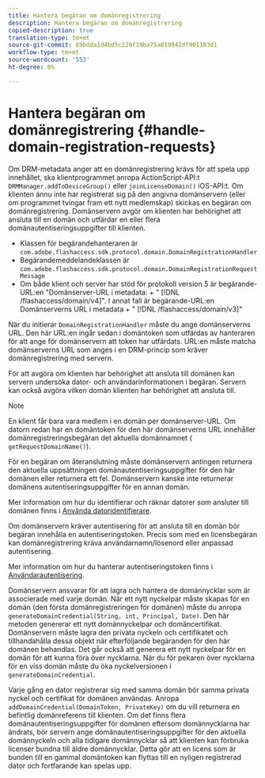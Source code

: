 ```yaml
---
title: Hantera begäran om domänregistrering
description: Hantera begäran om domänregistrering
copied-description: true
translation-type: tm+mt
source-git-commit: 89bdda1d4bd5c126f19ba75a819942df901183d1
workflow-type: tm+mt
source-wordcount: '553'
ht-degree: 0%

---
```



# Hantera begäran om domänregistrering {#handle-domain-registration-requests}

Om DRM-metadata anger att en domänregistrering krävs för att spela upp innehållet, ska klientprogrammet anropa ActionScript-API:t `DRMManager.addToDeviceGroup()` eller `joinLicenseDomain()` iOS-API:t. Om klienten ännu inte har registrerat sig på den angivna domänservern (eller om programmet tvingar fram ett nytt medlemskap) skickas en begäran om domänregistrering. Domänservern avgör om klienten har behörighet att ansluta till en domän och utfärdar en eller flera domänautentiseringsuppgifter till klienten.

* Klassen för begärandehanteraren är `com.adobe.flashaccess.sdk.protocol.domain.DomainRegistrationHandler`
* Begärandemeddelandeklassen är `com.adobe.flashaccess.sdk.protocol.domain.DomainRegistrationRequestMessage`
* Om både klient och server har stöd för protokoll version 5 är begärande-URL:en &quot;Domänserver-URL i metadata: + &quot; [!DNL /flashaccess/domain/v4]&quot;. I annat fall är begärande-URL:en Domänserverns URL i metadata + &quot; [!DNL /flashaccess/domain/v3]&quot;

När du initierar `DomainRegistrationHandler` måste du ange domänserverns URL. Den här URL:en ingår sedan i domäntoken som utfärdas av hanteraren för att ange för domänservern att token har utfärdats. URL:en måste matcha domänserverns URL som anges i en DRM-princip som kräver domänregistrering med servern.

För att avgöra om klienten har behörighet att ansluta till domänen kan servern undersöka dator- och användarinformationen i begäran. Servern kan också avgöra vilken domän klienten har behörighet att ansluta till.

>[!NOTE]
>
>En klient får bara vara medlem i en domän per domänserver-URL. Om datorn redan har en domäntoken för den här domänserverns URL innehåller domänregistreringsbegäran det aktuella domännamnet ( `getRequestDomainName()`).

För en begäran om återanslutning måste domänservern antingen returnera den aktuella uppsättningen domänautentiseringsuppgifter för den här domänen eller returnera ett fel. Domänservern kanske inte returnerar domänens autentiseringsuppgifter för en annan domän.

Mer information om hur du identifierar och räknar datorer som ansluter till domänen finns i [Använda datoridentifierare](../../protecting-content/implementing-the-license-server/processing-drm-requests.md#use-machine-identifiers).

Om domänservern kräver autentisering för att ansluta till en domän bör begäran innehålla en autentiseringstoken. Precis som med en licensbegäran kan domänregistrering kräva användarnamn/lösenord eller anpassad autentisering.

Mer information om hur du hanterar autentiseringstoken finns i [Användarautentisering](../../protecting-content/implementing-the-license-server/processing-drm-requests.md#user-authentication).

Domänservern ansvarar för att lagra och hantera de domännycklar som är associerade med varje domän. När ett nytt nyckelpar måste skapas för en domän (den första domänregistreringen för domänen) måste du anropa `generateDomainCredential(String, int, Principal, Date)`. Den här metoden genererar ett nytt domännyckelpar och domäncertifikat. Domänservern måste lagra den privata nyckeln och certifikatet och tillhandahålla dessa objekt när efterföljande begäranden för den här domänen behandlas. Det går också att generera ett nytt nyckelpar för en domän för att kunna föra över nycklarna. När du för pekaren över nycklarna för en viss domän måste du öka nyckelversionen i `generateDomainCredential`.

Varje gång en dator registrerar sig med samma domän bör samma privata nyckel och certifikat för domänen användas. Anropa `addDomainCredential(DomainToken, PrivateKey)` om du vill returnera en befintlig domänreferens till klienten. Om det finns flera domänautentiseringsuppgifter för domänen eftersom domännycklarna har ändrats, bör servern ange domänautentiseringsuppgifter för den aktuella domännyckeln och alla tidigare domännycklar så att klienten kan förbruka licenser bundna till äldre domännycklar. Detta gör att en licens som är bunden till en gammal domäntoken kan flyttas till en nyligen registrerad dator och fortfarande kan spelas upp.
